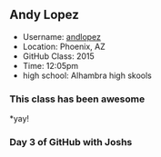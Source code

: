 ## Andy Lopez

* Username: [andlopez](http://github.com/andlopez)
* Location: Phoenix, AZ
* GitHub Class: 2015
* Time: 12:05pm
* high school: Alhambra high skools

### This class has been awesome

*yay!

### Day 3 of GitHub with Joshs